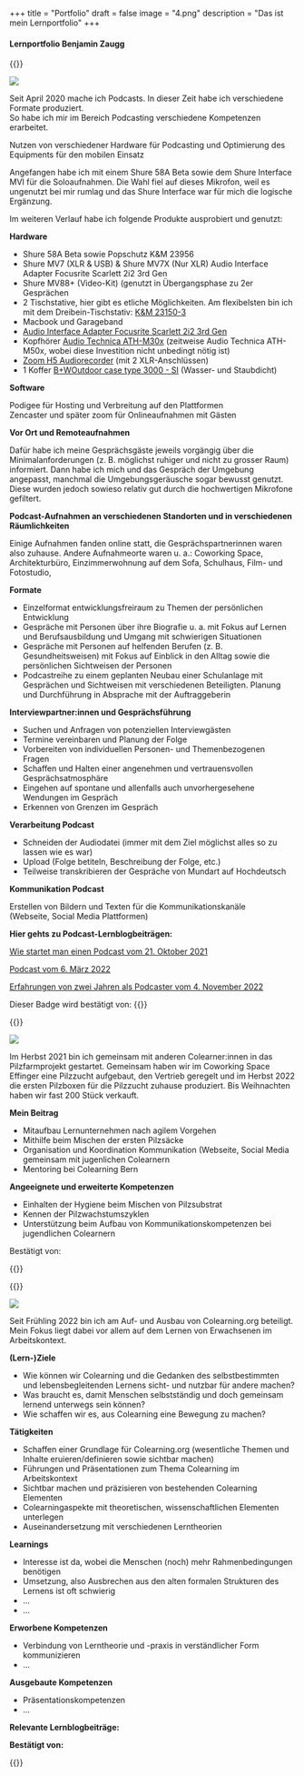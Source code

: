 +++
title = "Portfolio"
draft = false
image = "4.png"
description = "Das ist mein Lernportfolio"
+++
#### Lernportfolio Benjamin Zaugg

{{<box title="Badge Podcaster">}}

![](lernbadge-2.png)

Seit April 2020 mache ich Podcasts. In dieser Zeit habe ich verschiedene Formate produziert.  \
So habe ich mir im Bereich Podcasting verschiedene Kompetenzen erarbeitet.  

Nutzen von verschiedener Hardware für Podcasting und Optimierung des Equipments für den mobilen Einsatz 

Angefangen habe ich mit einem Shure 58A Beta sowie dem Shure Interface MVI für die Soloaufnahmen. Die Wahl fiel auf dieses Mikrofon, weil es ungenutzt bei mir rumlag und das Shure Interface war für mich die logische Ergänzung.  

Im weiteren Verlauf habe ich folgende Produkte ausprobiert und genutzt:  

**Hardware** 

* Shure 58A Beta sowie Popschutz K&M 23956 
* Shure MV7 (XLR & USB) & Shure MV7X (Nur XLR) Audio Interface Adapter Focusrite Scarlett 2i2 3rd Gen 
* Shure MV88+ (Video-Kit) (genutzt in Übergangsphase zu 2er Gesprächen 
* 2 Tischstative, hier gibt es etliche Möglichkeiten. Am flexibelsten bin ich mit dem Dreibein-Tischstativ: [K&M 23150-3](https://www.bensblog.ch/podcast/*%20**K&M%2023150-3**) 
* Macbook und Garageband 
* [Audio Interface Adapter Focusrite Scarlett 2i2 3rd Gen](https://focusrite.com/de/news/introducing-scarlett-3rd-gen) 
* Kopfhörer [Audio Technica ATH-M30x](https://www.galaxus.ch/en/s1/product/audio-technica-ath-m30x-headphones-3827638?supplier=406802) (zeitweise Audio Technica ATH-M50x, wobei diese Investition nicht unbedingt nötig ist) 
* [Zoom H5 Audiorecorder](https://www.galaxus.ch/en/s1/product/zoom-h5-handheld-audio-recorders-2752880?isSecondHand=true&shid=859802&gclid=CjwKCAjwzY2bBhB6EiwAPpUpZva_CiUtftB2qvH0eGWExtafrxemnRR1wxK7CtvZ_OIL05-MDwEjcxoC9rMQAvD_BwE&gclsrc=aw.ds) (mit 2 XLR-Anschlüssen) 
* 1 Koffer [B+WOutdoor case type 3000 - SI](https://www.galaxus.ch/en/s1/product/bw-outdoor-case-type-3000-si-suitcase-camera-bag-7105761?supplier=406802) (Wasser- und Staubdicht)

**Software**

Podigee für Hosting und Verbreitung auf den Plattformen \
Zencaster und später zoom für Onlineaufnahmen mit Gästen 

**Vor Ort und Remoteaufnahmen**  

Dafür habe ich meine Gesprächsgäste jeweils vorgängig über die Minimalanforderungen (z. B. möglichst ruhiger und nicht zu grosser Raum) informiert. Dann habe ich mich und das Gespräch der Umgebung angepasst, manchmal die Umgebungsgeräusche sogar bewusst genutzt. Diese wurden jedoch sowieso relativ gut durch die hochwertigen Mikrofone gefiltert.  

**Podcast-Aufnahmen an verschiedenen Standorten und in verschiedenen Räumlichkeiten** 

Einige Aufnahmen fanden online statt, die Gesprächspartnerinnen waren also zuhause. Andere Aufnahmeorte waren u. a.: Coworking Space, Architekturbüro, Einzimmerwohnung auf dem Sofa, Schulhaus, Film- und Fotostudio,   

**Formate** 

* Einzelformat entwicklungsfreiraum zu Themen der persönlichen Entwicklung 
* Gespräche mit Personen über ihre Biografie u. a. mit Fokus auf Lernen und Berufsausbildung und Umgang mit schwierigen Situationen 
* Gespräche mit Personen auf helfenden Berufen (z. B. Gesundheitsweisen) mit Fokus auf Einblick in den Alltag sowie die persönlichen Sichtweisen der Personen 
* Podcastreihe zu einem geplanten Neubau einer Schulanlage mit Gesprächen und Sichtweisen mit verschiedenen Beteiligten. Planung und Durchführung in Absprache mit der Auftraggeberin 

**Interviewpartner:innen und Gesprächsführung** 

* Suchen und Anfragen von potenziellen Interviewgästen 
* Termine vereinbaren und Planung der Folge 
* Vorbereiten von individuellen Personen- und Themenbezogenen Fragen 
* Schaffen und Halten einer angenehmen und vertrauensvollen Gesprächsatmosphäre 
* Eingehen auf spontane und allenfalls auch unvorhergesehene Wendungen im Gespräch 
* Erkennen von Grenzen im Gespräch 

**Verarbeitung Podcast** 

* Schneiden der Audiodatei (immer mit dem Ziel möglichst alles so zu lassen wie es war) 
* Upload (Folge betiteln, Beschreibung der Folge, etc.) 
* Teilweise transkribieren der Gespräche von Mundart auf Hochdeutsch 

**Kommunikation Podcast** 

Erstellen von Bildern und Texten für die Kommunikationskanäle (Webseite, Social Media Plattformen) 

**Hier gehts zu Podcast-Lernblogbeiträgen:** 

[Wie startet man einen Podcast vom 21. Oktober 2021](https://www.bensblog.ch/wie-startet-man-einen-podcast/)

[Podcast vom 6. März 2022](https://www.bensblog.ch/podcast/)

[Erfahrungen von zwei Jahren als Podcaster vom 4. November 2022](https://www.bensblog.ch/podcast3/)

Dieser Badge wird bestätigt von: 
{{</box>}}

{{<box title="Badge Pilzfarmer">}}

![](lernbadge-3.png)

Im Herbst 2021 bin ich gemeinsam mit anderen Colearner:innen in das Pilzfarmprojekt gestartet. Gemeinsam haben wir im Coworking Space Effinger eine Pilzzucht aufgebaut, den Vertrieb geregelt und im Herbst 2022 die ersten Pilzboxen für die Pilzzucht zuhause produziert. Bis Weihnachten haben wir fast 200 Stück verkauft. 

**Mein Beitrag**

* Mitaufbau Lernunternehmen nach agilem Vorgehen
* Mithilfe beim Mischen der ersten Pilzsäcke
* Organisation und Koordination Kommunikation (Webseite, Social Media gemeinsam mit jugenlichen Colearnern
* Mentoring bei Colearning Bern

**Angeeignete und erweiterte Kompetenzen**

* Einhalten der Hygiene beim Mischen von Pilzsubstrat
* Kennen der Pilzwachstumszyklen
* Unterstützung beim Aufbau von Kommunikationskompetenzen bei jugendlichen Colearnern

Bestätigt von: 

{{</box>}}

{{<box title="Badge Colearning Experte">}}

![](bildschirm-foto-2023-01-03-um-15.53.40.png)

Seit Frühling 2022 bin ich am Auf- und Ausbau von Colearning.org beteiligt. Mein Fokus liegt dabei vor allem auf dem Lernen von Erwachsenen im Arbeitskontext. 

**(Lern-)Ziele**

* Wie können wir Colearning und die Gedanken des selbstbestimmten und lebensbegleitenden Lernens sicht- und nutzbar für andere machen?
* Was braucht es, damit Menschen selbstständig und doch gemeinsam lernend unterwegs sein können? 
* Wie schaffen wir es, aus Colearning eine Bewegung zu machen? 

**Tätigkeiten**

* Schaffen einer Grundlage für Colearning.org (wesentliche Themen und Inhalte eruieren/definieren sowie sichtbar machen)
* Führungen und Präsentationen zum Thema Colearning im Arbeitskontext
* Sichtbar machen und präzisieren von bestehenden Colearning Elementen
* Colearningaspekte mit theoretischen, wissenschaftlichen Elementen unterlegen
* Auseinandersetzung mit verschiedenen Lerntheorien

**Learnings**

* Interesse ist da, wobei die Menschen (noch) mehr Rahmenbedingungen benötigen
* Umsetzung, also Ausbrechen aus den alten formalen Strukturen des Lernens ist oft schwierig
* ...
* ...

**Erworbene Kompetenzen**

* Verbindung von Lerntheorie und -praxis in verständlicher Form kommunizieren 
* ...

**Ausgebaute Kompetenzen**

* Präsentationskompetenzen 
* ...

**Relevante Lernblogbeiträge:**

**Bestätigt von:** 

{{</box>}}